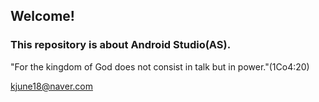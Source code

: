 ## Welcome!
### This repository is about Android Studio(AS).

"For the kingdom of God does not consist in talk but in power."(1Co4:20)

kjune18@naver.com
